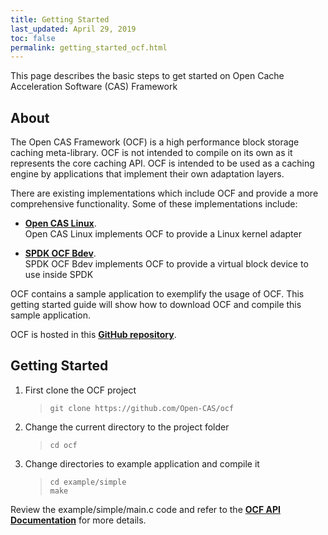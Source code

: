 ```yaml
---
title: Getting Started
last_updated: April 29, 2019
toc: false
permalink: getting_started_ocf.html
---
```


This page describes the basic steps to get started on Open Cache Acceleration Software (CAS) Framework

## About
The Open CAS Framework (OCF) is a high performance block storage caching meta-library.
OCF is not intended to compile on its own as it represents the core caching API.
OCF is intended to be used as a caching engine by applications that implement their own adaptation layers.

There are existing implementations which include OCF and provide a more comprehensive functionality.
Some of these implementations include:
* [**Open CAS Linux**](/getting_started_open_cas_linux.html).  
  Open CAS Linux implements OCF to provide a Linux kernel adapter

* [**SPDK OCF Bdev**](/getting_started_spdk.html).  
  SPDK OCF Bdev implements OCF to provide a virtual block device to use inside SPDK

OCF contains a sample application to exemplify the usage of OCF.
This getting started guide will show how to download OCF and compile this sample application.

OCF is hosted in this [**GitHub repository**](https://github.com/Open-CAS/ocf).

## Getting Started
1. First clone the OCF project
   > ```git clone https://github.com/Open-CAS/ocf```

2. Change the current directory to the project folder
   > ```cd ocf```   

3. Change directories to example application and compile it
   > ```cd example/simple```  
   > ```make```

Review the example/simple/main.c code and refer to the [**OCF API Documentation**](/doxygen/ocf/index.html) for more details.
